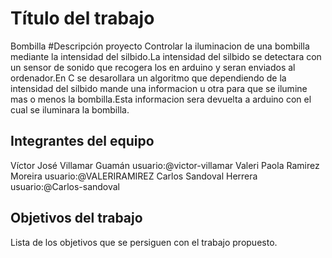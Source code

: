 # Título del trabajo
Bombilla
#Descripción proyecto
Controlar la iluminacion de una bombilla mediante la intensidad del silbido.La intensidad del silbido se detectara con un sensor de sonido que recogera los en arduino y seran enviados al ordenador.En C se desarollara un algoritmo que dependiendo de la intensidad del silbido mande una informacion u otra para que se ilumine mas o menos la bombilla.Esta informacion sera devuelta a arduino con el cual se iluminara la bombilla.

## Integrantes del equipo

Víctor José Villamar Guamán  usuario:@victor-villamar
Valeri Paola Ramirez Moreira usuario:@VALERIRAMIREZ
Carlos Sandoval Herrera usuario:@Carlos-sandoval

## Objetivos del trabajo

Lista de los objetivos que se persiguen con el trabajo propuesto.
